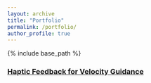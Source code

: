 ```yaml
---
layout: archive
title: "Portfolio"
permalink: /portfolio/
author_profile: true
---
```

{% include base_path %}

### [Haptic Feedback for Velocity Guidance](/portfolio/hapticGuidance)


